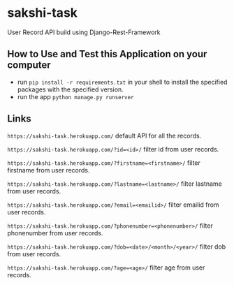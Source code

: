 # sakshi-task

User Record API build using Django-Rest-Framework

## How to Use and Test this Application on your computer
- run ```pip install -r requirements.txt```  in your shell to install the specified packages with the specified version.
- run the app ```python manage.py runserver```

## Links

```https://sakshi-task.herokuapp.com/``` default API for all the records.

```https://sakshi-task.herokuapp.com/?id=<id>/``` filter id from user records.

```https://sakshi-task.herokuapp.com/?firstname=<firstname>/``` filter firstname from user records.

```https://sakshi-task.herokuapp.com/?lastname=<lastname>/``` filter lastname from user records.

```https://sakshi-task.herokuapp.com/?email=<emailid>/``` filter emailid from user records.

```https://sakshi-task.herokuapp.com/?phonenumber=<phonenumber>/``` filter phonenumber from user records.

```https://sakshi-task.herokuapp.com/?dob=<date>/<month>/<year>/``` filter dob from user records.

```https://sakshi-task.herokuapp.com/?age=<age>/``` filter age from user records.

